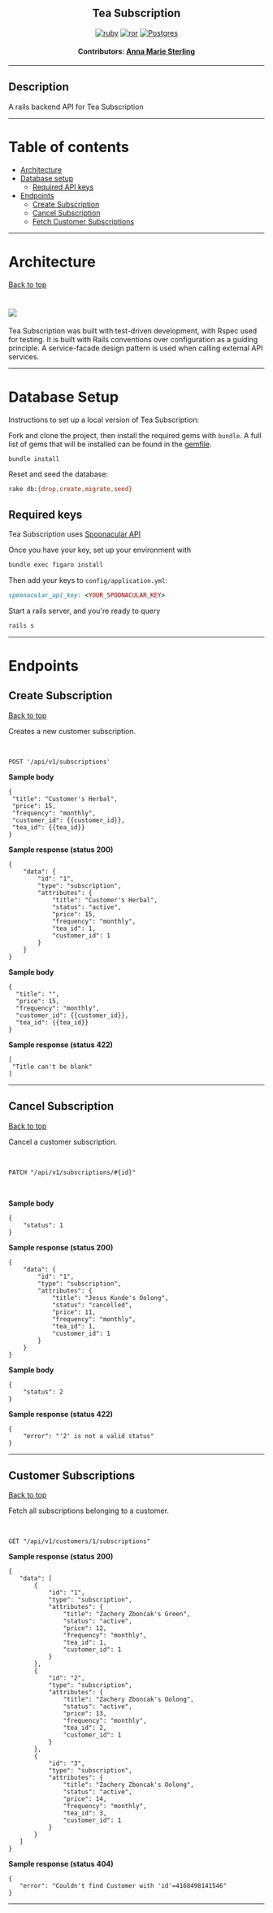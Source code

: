<div align="center">

## Tea Subscription

[![ruby][ruby]][ruby-url] [![ror][ror]][ror-url] [![Postgres][Postgres]][Postgres-url]

#### Contributors: [Anna Marie Sterling](https://github.com/AMSterling)

</div>

---

## Description

A rails backend API for Tea Subscription

---

# <a name="contents"></a> Table of contents

- [Architecture](#architecture)
- [Database setup](#database-setup)
  - [Required API keys](#required-keys)
- [Endpoints](#endpoints)
  - [Create Subscription](#create-sub)
  - [Cancel Subscription](#cancel-sub)
  - [Fetch Customer Subscriptions](#customer-subs)

---

# <a name="architecture"></a>Architecture

[Back to top](#contents)

# <img src="app/assets/images/schema-diagram.png">

Tea Subscription was built with test-driven development, with Rspec used for testing. It is built with Rails conventions over configuration as a guiding principle. A service-facade design pattern is used when calling external API services.

---

# <a name="database-setup"></a>Database Setup

Instructions to set up a local version of Tea Subscription:

Fork and clone the project, then install the required gems with `bundle`. A full list of gems that will be installed can be found in the [gemfile](gemfile).

```sh
bundle install
```

Reset and seed the database:

```sh
rake db:{drop,create,migrate,seed}
```

## <a name="required-keys"></a> Required keys

Tea Subscription uses <a href="https://spoonacular.com/food-api" target="_blank" rel="noopener noreferrer">Spoonacular API</a>

Once you have your key, set up your environment with

```sh
bundle exec figaro install
```

 Then add your keys to `config/application.yml`:

```ruby
spoonacular_api_key: <YOUR_SPOONACULAR_KEY>
```

Start a rails server, and you're ready to query

```sh
rails s
```

---

# <a name="endpoints"></a>Endpoints

## <a name="create-sub"></a>Create Subscription

[Back to top](#contents)

Creates a new customer subscription.

<br>

```
POST '/api/v1/subscriptions'
```

**Sample body**

 ```
 {
  "title": "Customer's Herbal",
  "price": 15,
  "frequency": "monthly",
  "customer_id": {{customer_id}},
  "tea_id": {{tea_id}}
 }
 ```

**Sample response (status 200)**

 ```
 {
     "data": {
         "id": "1",
         "type": "subscription",
         "attributes": {
             "title": "Customer's Herbal",
             "status": "active",
             "price": 15,
             "frequency": "monthly",
             "tea_id": 1,
             "customer_id": 1
         }
     }
 }
 ```

**Sample body**

 ```
 {
   "title": "",
   "price": 15,
   "frequency": "monthly",
   "customer_id": {{customer_id}},
   "tea_id": {{tea_id}}
 }
 ```

**Sample response (status 422)**

 ```
[
  "Title can't be blank"
]
 ```

---

## <a name="cancel-sub"></a>Cancel Subscription

[Back to top](#contents)

Cancel a customer subscription.

<br>

```
PATCH "/api/v1/subscriptions/#{id}"
```

<br>

**Sample body**

 ```
 {
     "status": 1
 }
 ```

**Sample response (status 200)**

 ```
 {
     "data": {
         "id": "1",
         "type": "subscription",
         "attributes": {
             "title": "Jesus Kunde's Oolong",
             "status": "cancelled",
             "price": 11,
             "frequency": "monthly",
             "tea_id": 1,
             "customer_id": 1
         }
     }
 }
 ```

**Sample body**

 ```
 {
     "status": 2
 }
 ```

**Sample response (status 422)**

 ```
 {
     "error": "'2' is not a valid status"
 }
 ```

---

## <a name="customer-subs"></a>Customer Subscriptions

[Back to top](#contents)

Fetch all subscriptions belonging to a customer.

<br>

```
GET "/api/v1/customers/1/subscriptions"
```

**Sample response (status 200)**

 ```
 {
    "data": [
        {
            "id": "1",
            "type": "subscription",
            "attributes": {
                "title": "Zachery Zboncak's Green",
                "status": "active",
                "price": 12,
                "frequency": "monthly",
                "tea_id": 1,
                "customer_id": 1
            }
        },
        {
            "id": "2",
            "type": "subscription",
            "attributes": {
                "title": "Zachery Zboncak's Oolong",
                "status": "active",
                "price": 13,
                "frequency": "monthly",
                "tea_id": 2,
                "customer_id": 1
            }
        },
        {
            "id": "3",
            "type": "subscription",
            "attributes": {
                "title": "Zachery Zboncak's Oolong",
                "status": "active",
                "price": 14,
                "frequency": "monthly",
                "tea_id": 3,
                "customer_id": 1
            }
        }
    ]
}
 ```

**Sample response (status 404)**

 ```
 {
    "error": "Couldn't find Customer with 'id'=4168498141546"
 }
 ```

---

<!-- BADGE LINKS -->

[ruby]: https://img.shields.io/badge/Ruby-CC342D?style=for-the-badge&logo=ruby&logoColor=white
[ruby-url]: https://www.ruby-lang.org/en/

[ror]: https://img.shields.io/badge/Ruby_on_Rails-CC0000?style=for-the-badge&logo=ruby-on-rails&logoColor=white
[ror-url]: https://rubyonrails.org/

[Postgres]: https://img.shields.io/badge/postgres-%23316192.svg?style=for-the-badge&logo=postgresql&logoColor=white
[Postgres-url]: https://www.postgresql.org/
